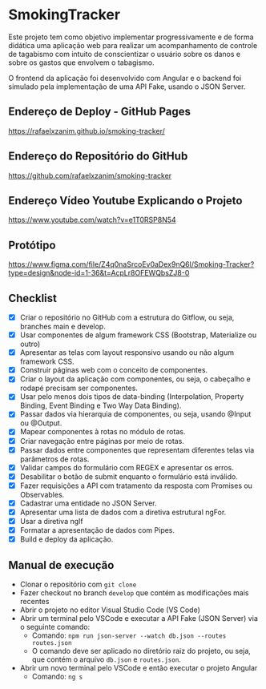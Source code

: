 # SmokingTracker

Este projeto tem como objetivo implementar progressivamente e de forma didática uma aplicação web para realizar um acompanhamento de controle de tagabismo com intuito de conscientizar o usuário sobre os danos e sobre os gastos que envolvem o tabagismo.

O frontend da aplicação foi desenvolvido com Angular e o backend foi simulado pela implementação de uma API Fake, usando o JSON Server.

## Endereço de Deploy - GitHub Pages
https://rafaelxzanim.github.io/smoking-tracker/

## Endereço do Repositório do GitHub
https://github.com/rafaelxzanim/smoking-tracker

## Endereço Vídeo Youtube Explicando o Projeto
https://www.youtube.com/watch?v=e1T0RSP8N54

## Protótipo

https://www.figma.com/file/Z4q0naSrcoEv0aDex9nQ6l/Smoking-Tracker?type=design&node-id=1-36&t=AcpLr8OFEWQbsZJ8-0

## Checklist

- [x] Criar o repositório no GitHub com a estrutura do Gitflow, ou seja, branches main e develop.
- [X] Usar componentes de algum framework CSS (Bootstrap, Materialize ou outro)
- [X] Apresentar as telas com layout responsivo usando ou não algum framework CSS.
- [X] Construir páginas web com o conceito de componentes.
- [X] Criar o layout da aplicação com componentes, ou seja, o cabeçalho e rodapé precisam ser componentes.
- [X] Usar pelo menos dois tipos de data-binding (Interpolation, Property Binding, Event Binding e Two Way Data Binding).
- [X] Passar dados via hierarquia de componentes, ou seja, usando @Input ou @Output.
- [X] Mapear componentes à rotas no módulo de rotas.
- [X] Criar navegação entre páginas por meio de rotas.
- [X] Passar dados entre componentes que representam diferentes telas via parâmetros de rotas.
- [X] Validar campos do formulário com REGEX e apresentar os erros.
- [X] Desabilitar o botão de submit enquanto o formulário está inválido.
- [X] Fazer requisições a API com tratamento da resposta com Promises ou Observables.
- [X] Cadastrar uma entidade no JSON Server.
- [X] Apresentar uma lista de dados com a diretiva estrutural ngFor.
- [X] Usar a diretiva ngIf
- [X] Formatar a apresentação de dados com Pipes.
- [X] Build e deploy da aplicação.

## Manual de execução
- Clonar o repositório com `git clone`
- Fazer checkout no branch `develop` que contém as modificações mais recentes
- Abrir o projeto no editor Visual Studio Code (VS Code)
- Abrir um terminal pelo VSCode e executar a API Fake (JSON Server) via o seguinte comando: 
  - Comando: `npm run json-server --watch db.json --routes routes.json`
  - O comando deve ser aplicado no diretório raiz do projeto, ou seja, que contém o arquivo `db.json` e `routes.json`.
- Abrir um novo terminal pelo VSCode e então executar o projeto Angular
  - Comando: `ng s`

